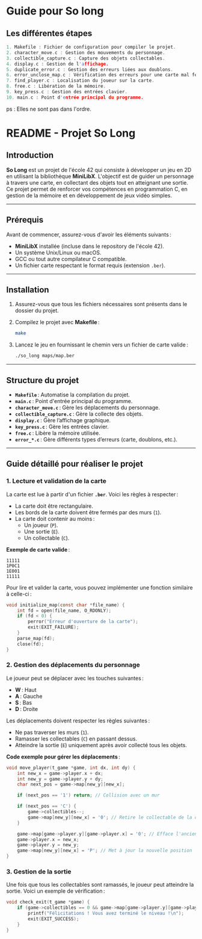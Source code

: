 # Guide pour So long

## Les différentes étapes

```c
1. Makefile : Fichier de configuration pour compiler le projet.
2. character_move.c : Gestion des mouvements du personnage.
3. collectible_capture.c : Capture des objets collectables.
4. display.c : Gestion de l'affichage.
5. duplicate_error.c : Gestion des erreurs liées aux doublons.
6. error_unclose_map.c : Vérification des erreurs pour une carte mal fermée.
7. find_player.c : Localisation du joueur sur la carte.
8. free.c : Libération de la mémoire.
9. key_press.c : Gestion des entrées clavier.
10. main.c : Point d'entrée principal du programme.
```
ps : Elles ne sont pas dans l'ordre.

# README - Projet So Long

## Introduction
**So Long** est un projet de l'école 42 qui consiste à développer un jeu en 2D en utilisant la bibliothèque **MiniLibX**. L'objectif est de guider un personnage à travers une carte, en collectant des objets tout en atteignant une sortie. Ce projet permet de renforcer vos compétences en programmation C, en gestion de la mémoire et en développement de jeux vidéo simples.

---

## Prérequis
Avant de commencer, assurez-vous d'avoir les éléments suivants :

- **MiniLibX** installée (incluse dans le repository de l'école 42).
- Un système Unix/Linux ou macOS.
- GCC ou tout autre compilateur C compatible.
- Un fichier carte respectant le format requis (extension `.ber`).

---

## Installation

1. Assurez-vous que tous les fichiers nécessaires sont présents dans le dossier du projet.

2. Compilez le projet avec **Makefile** :
   ```bash
   make
   ```

3. Lancez le jeu en fournissant le chemin vers un fichier de carte valide :
   ```bash
   ./so_long maps/map.ber
   ```

---

## Structure du projet

- **`Makefile`** : Automatise la compilation du projet.
- **`main.c`** : Point d'entrée principal du programme.
- **`character_move.c`** : Gère les déplacements du personnage.
- **`collectible_capture.c`** : Gère la collecte des objets.
- **`display.c`** : Gère l’affichage graphique.
- **`key_press.c`** : Gère les entrées clavier.
- **`free.c`** : Libère la mémoire utilisée.
- **`error_*.c`** : Gère différents types d’erreurs (carte, doublons, etc.).

---

## Guide détaillé pour réaliser le projet

### 1. Lecture et validation de la carte

La carte est lue à partir d'un fichier **`.ber`**. Voici les règles à respecter :

- La carte doit être rectangulaire.
- Les bords de la carte doivent être fermés par des murs (`1`).
- La carte doit contenir au moins :
  - Un joueur (`P`).
  - Une sortie (`E`).
  - Un collectable (`C`).

**Exemple de carte valide** :
```
11111
1P0C1
1E001
11111
```

Pour lire et valider la carte, vous pouvez implémenter une fonction similaire à celle-ci :
```c
void initialize_map(const char *file_name) {
    int fd = open(file_name, O_RDONLY);
    if (fd < 0) {
        perror("Erreur d'ouverture de la carte");
        exit(EXIT_FAILURE);
    }
    parse_map(fd);
    close(fd);
}
```

### 2. Gestion des déplacements du personnage

Le joueur peut se déplacer avec les touches suivantes :

- **W** : Haut
- **A** : Gauche
- **S** : Bas
- **D** : Droite

Les déplacements doivent respecter les règles suivantes :

- Ne pas traverser les murs (`1`).
- Ramasser les collectables (`C`) en passant dessus.
- Atteindre la sortie (`E`) uniquement après avoir collecté tous les objets.

**Code exemple pour gérer les déplacements** :
```c
void move_player(t_game *game, int dx, int dy) {
    int new_x = game->player.x + dx;
    int new_y = game->player.y + dy;
    char next_pos = game->map[new_y][new_x];

    if (next_pos == '1') return; // Collision avec un mur

    if (next_pos == 'C') {
        game->collectibles--;
        game->map[new_y][new_x] = '0'; // Retire le collectable de la carte
    }

    game->map[game->player.y][game->player.x] = '0'; // Efface l'ancienne position
    game->player.x = new_x;
    game->player.y = new_y;
    game->map[new_y][new_x] = 'P'; // Met à jour la nouvelle position
}
```

### 3. Gestion de la sortie

Une fois que tous les collectables sont ramassés, le joueur peut atteindre la sortie. Voici un exemple de vérification :
```c
void check_exit(t_game *game) {
    if (game->collectibles == 0 && game->map[game->player.y][game->player.x] == 'E') {
        printf("Félicitations ! Vous avez terminé le niveau !\n");
        exit(EXIT_SUCCESS);
    }
}
```

